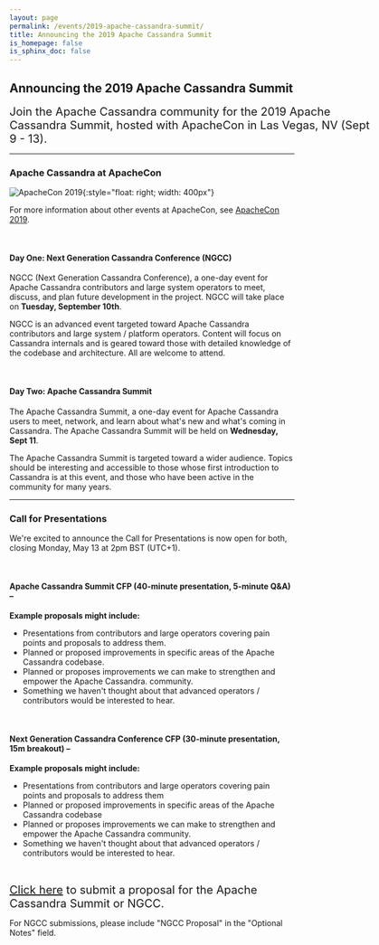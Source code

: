 ```yaml
---
layout: page
permalink: /events/2019-apache-cassandra-summit/
title: Announcing the 2019 Apache Cassandra Summit
is_homepage: false
is_sphinx_doc: false
---
```


Announcing the 2019 Apache Cassandra Summit
---------

<span style="font-size: 20px; width: 650px; display: block;">Join the Apache Cassandra community for the 2019 Apache Cassandra Summit, hosted with ApacheCon in Las Vegas, NV (Sept 9 - 13).</span>

---


### Apache Cassandra at ApacheCon

![ApacheCon 2019](/img/apachecon-2019.jpg){:style="float: right; width: 400px"}

For more information about other events at ApacheCon, see [ApacheCon 2019](https://apachecon.com/acna19/index.html).

&nbsp;

#### Day One: Next Generation Cassandra Conference (NGCC)
NGCC (Next Generation Cassandra Conference), a one-day event for Apache Cassandra contributors and large system operators to meet, discuss, and plan future development in the project. NGCC will take place on **Tuesday, September 10th**.

NGCC is an advanced event targeted toward Apache Cassandra contributors and large system / platform operators. Content will focus on Cassandra internals and is geared toward those with detailed knowledge of the codebase and architecture. All are welcome to attend.

&nbsp;

#### Day Two: Apache Cassandra Summit
The Apache Cassandra Summit, a one-day event for Apache Cassandra users to meet, network, and learn about what's new and what's coming in Cassandra. The Apache Cassandra Summit will be held on **Wednesday, Sept 11**.

The Apache Cassandra Summit is targeted toward a wider audience. Topics should be interesting and accessible to those whose first introduction to Cassandra is at this event, and those who have been active in the community for many years. 

---

### Call for Presentations

We're excited to announce the Call for Presentations is now open for both, closing Monday, May 13 at 2pm BST (UTC+1).

&nbsp;

#### Apache Cassandra Summit CFP (40-minute presentation, 5-minute Q&A) –

**Example proposals might include:**
- Presentations from contributors and large operators covering pain points and proposals to address them.
- Planned or proposed improvements in specific areas of the Apache Cassandra codebase.
- Planned or proposes improvements we can make to strengthen and empower the Apache Cassandra. community.
- Something we haven't thought about that advanced operators / contributors would be interested to hear.

&nbsp;

#### Next Generation Cassandra Conference CFP (30-minute presentation, 15m breakout) –

**Example proposals might include:**
- Presentations from contributors and large operators covering pain points and proposals to address them
- Planned or proposed improvements in specific areas of the Apache Cassandra codebase
- Planned or proposes improvements we can make to strengthen and empower the Apache Cassandra community.
- Something we haven't thought about that advanced operators / contributors would be interested to hear.

&nbsp;

<span style="font-size: 20px; display: block;">[Click here](https://asf.jamhosted.net/cfp.html) to submit a proposal for the Apache Cassandra Summit or NGCC.</span>

For NGCC submissions, please include "NGCC Proposal" in the "Optional Notes" field.

